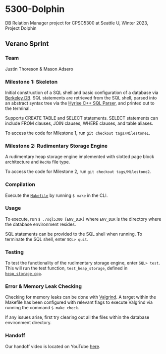 # 5300-Dolphin
DB Relation Manager project for CPSC5300 at Seattle U, Winter 2023, Project Dolphin

## **Verano Sprint**

### **Team**
Justin Thoreson & Mason Adsero

### **Milestone 1: Skeleton**
Initial construction of a SQL shell and basic configuration of a database via [Berkeley DB](https://www.oracle.com/database/technologies/related/berkeleydb.html). SQL statements are retrieved from the SQL shell, parsed into an abstract syntax tree via the [Hyrise C++ SQL Parser](https://github.com/hyrise/sql-parser), and printed out to the terminal.

Supports CREATE TABLE and SELECT statements. SELECT statements can include FROM clauses, JOIN clauses, WHERE clauses, and table aliases.

To access the code for Milestone 1, run `git checkout tags/Milestone1`.

### **Milestone 2: Rudimentary Storage Engine**
A rudimentary heap storage engine implemented with slotted page block architecture and `RecNo` file type.

To access the code for Milestone 2, run `git checkout tags/Milestone2`.

### **Compilation**
Execute the [`Makefile`](./Makefile) by running `$ make` in the CLI.

### **Usage**
To execute, run `$ ./sql5300 [ENV_DIR]` where `ENV_DIR` is the directory where the database environment resides.

SQL statements can be provided to the SQL shell when running. To terminate the SQL shell, enter `SQL> quit`.

### **Testing**
To test the functionality of the rudimentary storage engine, enter `SQL> test`. This will run the test function, `test_heap_storage`, defined in [`heap_storage.cpp`](./heap_storage.cpp).

### **Error & Memory Leak Checking**
Checking for memory leaks can be done with [Valgrind](https://valgrind.org/). A target within the Makefile has been configured with relevant flags to execute Valgrind via running the command `$ make check`.

If any issues arise, first try clearing out all the files within the database environment directory.

### **Handoff**
Our handoff video is located on YouTube [here](https://www.youtube.com/watch?v=bdTMnPUru6I).